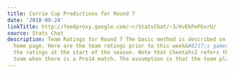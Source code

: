 ```yaml
---
title: Currie Cup Predictions for Round 7
date: '2018-09-24'
linkTitle: http://feedproxy.google.com/~r/StatsChat/~3/KvEkPePGvrU/
source: Stats Chat
description: Team Ratings for Round 7 The basic method is described on my Department
  home page. Here are the team ratings prior to this week&#8217;s games, along with
  the ratings at the start of the season. Note that Cheetahs2 refers the Cheetahs
  team when there is a Pro14 match. The assumption is that the team playing [&#8230;]
---
```

